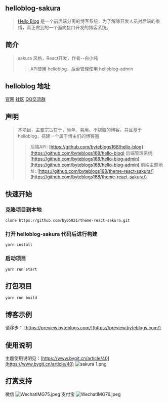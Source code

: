 ## helloblog-sakura
> [Hello Blog](http://helloblog.byteblogs.com/) 是一个前后端分离的博客系统，为了解除开发人员对后端的束缚，真正做到的一个面向接口开发的博客系统。

## 简介

> sakura 风格，React开发，作者--白小纯
>> API使用 helloblog，后台管理使用 helloblog-admin

## helloblog 地址

[官网](http://helloblog.byteblogs.com/) [社区](https://byteblogs.com/) [QQ交流群](https://shang.qq.com/wpa/qunwpa?idkey=4f8653da80e632ef86ca1d57ccf8751602940d1036c79b04a3a5bc668adf8864)

## 声明
 
>  本项目，主要宗旨在于，简单、易用、不烧脑的博客，并且基于helloblog，搭建一个属于博主们的博客圈
>> 后端API: [https://github.com/byteblogs168/hello-blog](https://github.com/byteblogs168/hello-blog)
>> 后端管理系统: [https://github.com/byteblogs168/hello-blog-admin](https://github.com/byteblogs168/hello-blog-admin)
>> 前端主题地址: [https://github.com/byteblogs168/theme-react-sakura/](https://github.com/byteblogs168/theme-react-sakura/)

## 快速开始

### 克隆项目到本地

```language
clone https://github.com/by05021/theme-react-sakura.git
```
### 打开 helloblog-sakura 代码后进行构建

```language
yarn install 
```

### 启动项目

```language
yarn run start
```
## 打包项目

```language
yarn run build
```

## 博客示例

请移步： [https://preview.byteblogs.com/](https://preview.byteblogs.com/)

## 使用说明

主题使用说明见：[https://www.bygit.cn/article/40](https://www.bygit.cn/article/40)
![sakura 1.png](http://image.bygit.cn/FveLhPhpgZbLHNwKBBOAmwB8rgEx)

## 打赏支持
微信
![WechatIMG75.jpeg](http://image.bygit.cn/FoS6kBQ5Is3x0SDTWPVPTsM8FhsC)
支付宝
![WechatIMG76.jpeg](http://image.bygit.cn/FiC6zd7pik1To9fdntZUEEFT_RvI)
